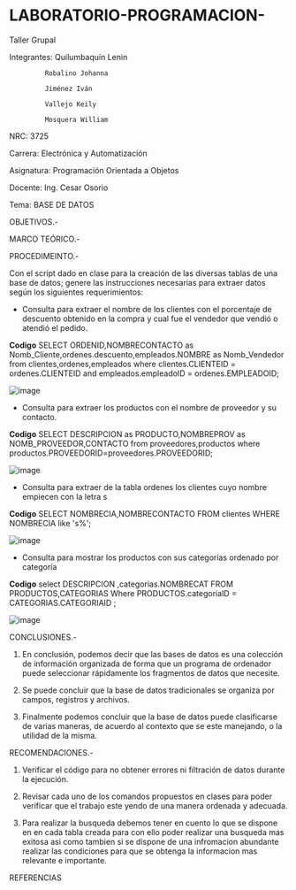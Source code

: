 # LABORATORIO-PROGRAMACION-

Taller Grupal 

Integrantes: Quilumbaquín Lenin

             Robalino Johanna
             
             Jiménez Iván
             
             Vallejo Keily
             
             Mosquera William 
             
NRC: 3725

Carrera: Electrónica y Automatización

Asignatura: Programación Orientada a Objetos 

Docente: Ing. Cesar Osorio

Tema: BASE DE DATOS 


OBJETIVOS.-

MARCO TEÓRICO.-

PROCEDIMEINTO.-

Con el script dado en clase para la creación de las diversas tablas de una base de
datos; genere las instrucciones necesarias para extraer datos según los siguientes
requerimientos:

- Consulta para extraer el nombre de los clientes con el porcentaje de
descuento obtenido en la compra y cual fue el vendedor que vendió o
atendió el pedido.

**Codigo**
SELECT ORDENID,NOMBRECONTACTO as Nomb_Cliente,ordenes.descuento,empleados.NOMBRE as Nomb_Vendedor
from clientes,ordenes,empleados
where clientes.CLIENTEID = ordenes.CLIENTEID and
empleados.empleadoID = ordenes.EMPLEADOID;

![image](https://user-images.githubusercontent.com/84586923/131421495-e194a2c3-e59d-4a08-bf67-96de2b7b78eb.png)

-	Consulta para extraer los productos con el nombre de proveedor y su contacto.

**Codigo**
SELECT DESCRIPCION as PRODUCTO,NOMBREPROV as NOMB_PROVEEDOR,CONTACTO
from proveedores,productos
where productos.PROVEEDORID=proveedores.PROVEEDORID;

![image](https://user-images.githubusercontent.com/84586923/131421632-4850d79d-726b-4a49-b722-9bf5b53d3c0c.png)

- Consulta para extraer de la tabla ordenes los clientes cuyo nombre empiecen con la letra s

**Codigo**
SELECT NOMBRECIA,NOMBRECONTACTO FROM clientes WHERE NOMBRECIA like 's%';

![image](https://user-images.githubusercontent.com/84586923/131421706-ff82916d-0809-4bfb-a8ef-a3eb78ef53fd.png)

- Consulta para mostrar los productos con sus categorías ordenado por categoría

**Codigo**
select DESCRIPCION ,categorias.NOMBRECAT FROM PRODUCTOS,CATEGORIAS
Where PRODUCTOS.categoriaID = CATEGORIAS.CATEGORIAID ;

![image](https://user-images.githubusercontent.com/84586923/131421791-61a4ce36-ef0b-4208-8d8a-e113000cda0a.png)

CONCLUSIONES.-

1.	En conclusión, podemos decir que las bases de datos es una colección de información organizada de forma que un programa de ordenador puede seleccionar rápidamente los fragmentos de datos que necesite.

2.	Se puede concluir que la base de datos tradicionales se organiza por campos, registros y archivos.

3.	Finalmente podemos concluir que la base de datos puede clasificarse de varias maneras, de acuerdo al contexto que se este manejando, o la utilidad de la misma.

RECOMENDACIONES.-

1.	Verificar el código para no obtener errores ni filtración de datos durante la ejecución.  

2. Revisar cada uno de los comandos propuestos en clases para poder verificar que el trabajo este yendo de una manera ordenada y adecuada.

3. Para realizar la busqueda debemos tener en cuento lo que se dispone en en cada tabla creada para con ello poder realizar una busqueda mas exitosa asi como tambien si se dispone de una infromacion abundante realizar las condiciones para que se obtenga la informacion mas relevante e importante.

REFERENCIAS

